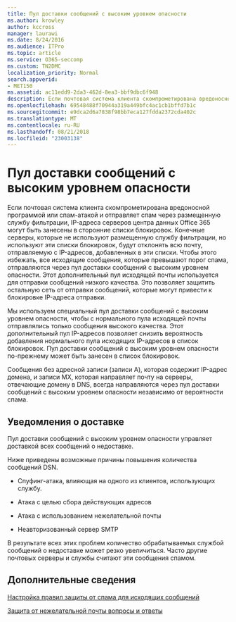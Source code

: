 ```yaml
---
title: Пул доставки сообщений с высоким уровнем опасности
ms.author: krowley
author: kccross
manager: laurawi
ms.date: 8/24/2016
ms.audience: ITPro
ms.topic: article
ms.service: O365-seccomp
ms.custom: TN2DMC
localization_priority: Normal
search.appverid:
- MET150
ms.assetid: ac11edd9-2da3-462d-8ea3-bbf9dbc6f948
description: Если почтовая система клиента скомпрометирована вредоносной программой или спам-атакой и отправляет спам через размещенную службу фильтрации, IP-адреса серверов центра данных Office 365 могут быть занесены в сторонние списки блокировок.
ms.openlocfilehash: 69548488f70944a319a449bfc4ac1cb1bffd7b1c
ms.sourcegitcommit: e9dca2d6a7838f98bb7eca127fdda2372cda402c
ms.translationtype: MT
ms.contentlocale: ru-RU
ms.lasthandoff: 08/21/2018
ms.locfileid: "23003138"
---
```

# <a name="high-risk-delivery-pool-for-outbound-messages"></a>Пул доставки сообщений с высоким уровнем опасности

Если почтовая система клиента скомпрометирована вредоносной программой или спам-атакой и отправляет спам через размещенную службу фильтрации, IP-адреса серверов центра данных Office 365 могут быть занесены в сторонние списки блокировок. Конечные серверы, которые не используют размещенную службу фильтрации, но используют эти списки блокировок, будут отклонять всю почту, отправляемую с IP-адресов, добавленных в эти списки. Чтобы этого избежать, все исходящие сообщения, которые превышают порог спама, отправляются через пул доставки сообщений с высоким уровнем опасности. Этот дополнительный пул исходящей почты используется для отправки сообщений низкого качества. Это позволяет защитить остальную сеть от отправки сообщений, которые могут привести к блокировке IP-адреса отправки.
  
Мы используем специальный пул доставки сообщений с высоким уровнем опасности, чтобы с нормального пула исходящей почты отправлялись только сообщения высокого качества. Этот дополнительный пул IP-адресов позволяет снизить вероятность добавления нормального пула исходящих IP-адресов в список блокировок. Пул доставки сообщений с высоким уровнем опасности по-прежнему может быть занесен в список блокировок.
  
Сообщения без адресной записи (записи A), которая содержит IP-адрес домена, и записи MX, которая направляет почту на серверы, отвечающие домену в DNS, всегда направляются через пул доставки сообщений с высоким уровнем опасности независимо от вероятности спама.
  
## <a name="understanding-delivery-status-notification-dsn-messages"></a>Уведомления о доставке

Пул доставки сообщений с высоким уровнем опасности управляет доставкой всех сообщений о недоставке.
  
Ниже приведены возможные причины повышения количества сообщений DSN.
  
- Спуфинг-атака, влияющая на одного из клиентов, использующих службу.
    
- Атака с целью сбора действующих адресов
    
- Атака с использованием нежелательной почты
    
- Неавторизованный сервер SMTP
    
В результате всех этих проблем количество обрабатываемых службой сообщений о недоставке может резко увеличиться. Часто другие почтовых серверы и службы считают эти сообщения спамом.
  
## <a name="for-more-information"></a>Дополнительные сведения

[Настройка правил защиты от спама для исходящих сообщений](configure-the-outbound-spam-policy.md)
  
[Защита от нежелательной почты вопросы и ответы](anti-spam-protection-faq.md)
  

